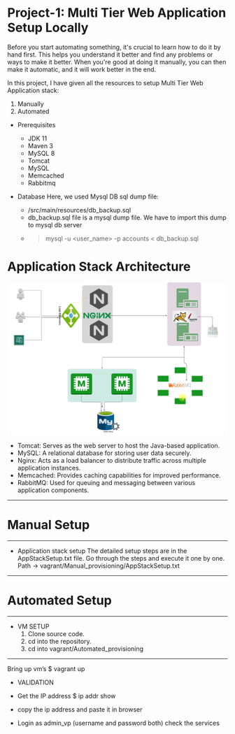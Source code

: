 # Project-1: Multi Tier Web Application Setup Locally

Before you start automating something, it's crucial to learn how to do it by hand first. This helps you understand it better and find any problems or ways to make it better. When you're good at doing it manually, you can then make it automatic, and it will work better in the end.

In this project, I have given all the resources to setup Multi Tier Web Application stack:
  1. Manually
  2. Automated

* Prerequisites
  - JDK 11 
  - Maven 3 
  - MySQL 8
  - Tomcat
  - MySQL
  - Memcached
  - Rabbitmq

* Database
Here, we used Mysql DB 
sql dump file:
  - /src/main/resources/db_backup.sql
  - db_backup.sql file is a mysql dump file. We have to import this dump to mysql db server
  - > mysql -u <user_name> -p<password> accounts < db_backup.sql

# Application Stack Architecture
![Architecture](images/Vprofile%20projectsetup%20Manual.png)
  - Tomcat: Serves as the web server to host the Java-based application.
  - MySQL: A relational database for storing user data securely.
  - Nginx: Acts as a load balancer to distribute traffic across multiple application instances.
  - Memcached: Provides caching capabilities for improved performance.
  - RabbitMQ: Used for queuing and messaging between various application components.
--------------------------------------------------
# Manual Setup
--------------------------------------------------
* Application stack setup
The detailed setup steps are in the AppStackSetup.txt file. Go through the steps and execute it one by one.
Path -> vagrant/Manual_provisioning/AppStackSetup.txt


--------------------------------------------------
# Automated Setup
--------------------------------------------------

* VM SETUP
  1. Clone source code.
  2. cd into the repository.
  3. cd into vagrant/Automated_provisioning
-----------------------------------------------
Bring up vm’s
$ vagrant up

* VALIDATION
- Get the IP address
$ ip addr show

- copy the ip address and paste it in browser
- Login as admin_vp (username and password both) check the services
